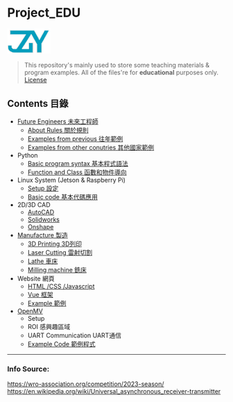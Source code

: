 # Project_EDU

<img src="img/JZY_Logo.png" width="100"/>

> This repository's mainly used to store some teaching materials & program examples.
> All of the files're for __educational__ purposes only.
> [License](LICENSE)

## Contents 目錄

* [Future Engineers 未來工程師](Future_Engineers/README.md)
    * [About Rules 關於規則](Future_Engineers/README.md#about-rules-關於規則)
    * [Examples from previous 往年範例](Future_Engineers/README.md#examples-from-previous-往年範例)
    * [Examples from other conutries 其他國家範例](Future_Engineers/README.md#examples-from-other-conutries-其他國家範例)
* Python
    * [Basic program syntax 基本程式語法]()
    * [Function and Class 函數和物件導向]()
* Linux System (Jetson & Raspberry Pi)
    * [Setup 設定]()
    * [Basic code 基本代碼應用]()
* 2D/3D CAD
    * [AutoCAD]()
    * [Solidworks]()
    * [Onshape]()
* [Manufacture 製造](Manufacture/README.md)
    * [3D Printing 3D列印]()
    * [Laser Cutting 雷射切割]()
    * [Lathe 車床]()
    * [Milling machine 銑床]()
* Website 網頁
    * [HTML /CSS /Javascript]()
    * [Vue 框架]()
    * [Example 範例](https://lowis-mamilton.github.io/8173barry.github.io/?fbclid=IwAR0m0clUGdEg9L-o-sSaLdlOSx5DryyZBGnf1D_82TcWAr4FQ0L2p7DnY-4)
* [OpenMV](OpenMV/README.md)
    * Setup
    * ROI 感興趣區域
    * UART Communication UART通信
    * [Example Code 範例程式](OpenMV/Code/README.md)

---
### Info Source:
https://wro-association.org/competition/2023-season/
https://en.wikipedia.org/wiki/Universal_asynchronous_receiver-transmitter

